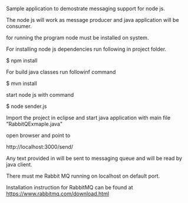 Sample application to demostrate messaging support for node js.

The node js will work as message producer and java application will be consumer.

for running the program node must be installed on system.

For installing node js dependencies run following in project folder.

$ npm install 

For build java classes run followinf command

$ mvn install 

start node js with command 

$ node sender.js 

Import the project in eclipse and start java application with main file "RabbitQExmaple.java"

open browser and point to 

http://localhost:3000/send/<message>

Any text provided in <message> will be sent to messaging queue and will be read by java client.

There must me Rabbit MQ running on localhost on default port.

Installation instruction for RabbitMQ can be found at https://www.rabbitmq.com/download.html

